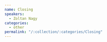 ```yaml
---
name: Closing
speakers:
  - Zoltan Nagy
categories:
  - other
permalink: "/:collection/:categories/Closing"
---
```


<!-- ##### :tv: [Watch Live Recording!]() -->